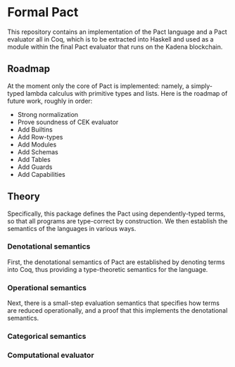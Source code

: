 # Formal Pact

This repository contains an implementation of the Pact language and a Pact
evaluator all in Coq, which is to be extracted into Haskell and used as a
module within the final Pact evaluator that runs on the Kadena blockchain.

## Roadmap

At the moment only the core of Pact is implemented: namely, a simply-typed
lambda calculus with primitive types and lists. Here is the roadmap of future
work, roughly in order:

- Strong normalization
- Prove soundness of CEK evaluator
- Add Builtins
- Add Row-types
- Add Modules
- Add Schemas
- Add Tables
- Add Guards
- Add Capabilities

## Theory

Specifically, this package defines the Pact using dependently-typed terms, so
that all programs are type-correct by construction. We then establish the
semantics of the languages in various ways.

### Denotational semantics

First, the denotational semantics of Pact are established by denoting terms
into Coq, thus providing a type-theoretic semantics for the language.

### Operational semantics

Next, there is a small-step evaluation semantics that specifies how terms are
reduced operationally, and a proof that this implements the denotational
semantics.

### Categorical semantics

### Computational evaluator
